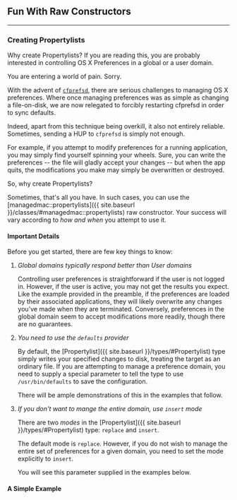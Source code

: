 <!-- ---
layout: default
title: creating-propertylists
---
 -->
## Fun With Raw Constructors

---

### Creating Propertylists

Why create Propertylists? If you are reading this, you are probably interested in controlling OS X Preferences in a global or a user domain.

You are entering a world of pain. Sorry.

With the advent of [`cfprefsd`](https://developer.apple.com/library/mac/documentation/Darwin/Reference/Manpages/man8/cfprefsd.8.html), there are serious challenges to managing OS X preferences. Where once managing preferences was as simple as changing a  file-on-disk, we are now relegated to forcibly restarting cfprefsd in order to sync defaults.

Indeed, apart from this technique being overkill, it also not entirely reliable. Sometimes, sending a HUP to `cfprefsd` is simply not enough.

For example, if you attempt to modify preferences for a running application, you may simply find yourself spinning your wheels. Sure, you can write the preferences -- the file will gladly accept your changes -- but when the app quits, the modifications you make may simply be overwritten or destroyed.

So, why create Propertylists?

Sometimes, that's all you have. In such cases, you can use the [managedmac::propertylists]({{ site.baseurl }}/classes/#managedmac::propertylists) raw constructor. Your success will vary according to *how and when* you attempt to use it.

#### Important Details

Before you get started, there are few key things to know:

1. *Global domains typically respond better than User domains*

    Controlling user preferences is straightforward if the user is not logged in. However, if the user is active, you may not get the results you expect. Like the example provided in the preamble, if the preferences are loaded by their associated applications, they will likely overwrite any changes you've made when they are terminated. Conversely, preferences in the global domain seem to accept modifications more readily, though there are no guarantees.

2. *You need to use the `defaults` provider*

    By default, the [Propertylist]({{ site.baseurl }}/types/#Propertylist) type simply writes your specified changes to disk, treating the target as an ordinary file. If you are attempting to manage a preference domain, you need to supply a special parameter to tell the type to use `/usr/bin/defaults` to save the configuration.

    There will be ample demonstrations of this in the examples that follow.

3. *If you don't want to mange the entire domain, use `insert` mode*

    There are two *modes* in the [Propertylist]({{ site.baseurl }}/types/#Propertylist) type: `replace` and `insert`.

    The default mode is `replace`. However, if you do not wish to manage the entire set of preferences for a given domain, you need to set the mode explicitly to `insert`.

    You will see this parameter supplied in the examples below.

#### A Simple Example


















